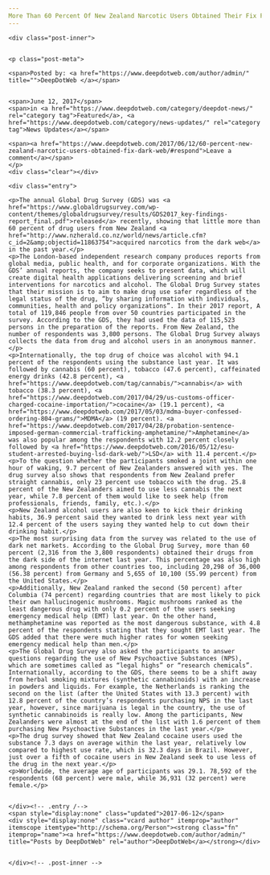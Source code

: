 ```yaml
---
More Than 60 Percent Of New Zealand Narcotic Users Obtained Their Fix From The Dark Web
---
```

<article class="post-listing post-20565 post type-post status-publish format-standard has-post-thumbnail hentry category-deepdot-news category-news-updates">
    
    <div class="post-inner">
    
    
    <p class="post-meta">
    
    <span>Posted by: <a href="https://www.deepdotweb.com/author/admin/" title="">DeepDotWeb </a></span>
    
    
    <span>June 12, 2017</span>
    <span>in <a href="https://www.deepdotweb.com/category/deepdot-news/" rel="category tag">Featured</a>, <a href="https://www.deepdotweb.com/category/news-updates/" rel="category tag">News Updates</a></span>
    
    <span><a href="https://www.deepdotweb.com/2017/06/12/60-percent-new-zealand-narcotic-users-obtained-fix-dark-web/#respond">Leave a comment</a></span>
    </p>
    <div class="clear"></div>
    
    <div class="entry">
    
    <p>The annual Global Drug Survey (GDS) was <a href="https://www.globaldrugsurvey.com/wp-content/themes/globaldrugsurvey/results/GDS2017_key-findings-report_final.pdf">released</a> recently, showing that little more than 60 percent of drug users from New Zealand <a href="http://www.nzherald.co.nz/world/news/article.cfm?c_id=2&amp;objectid=11863754">acquired narcotics from the dark web</a> in the past year.</p>
    <p>The London-based independent research company produces reports from global media, public health, and for corporate organizations. With the GDS’ annual reports, the company seeks to present data, which will create digital health applications delivering screening and brief interventions for narcotics and alcohol. The Global Drug Survey states that their mission is to aim to make drug use safer regardless of the legal status of the drug, “by sharing information with individuals, communities, health and policy organizations”. In their 2017 report, A total of 119,846 people from over 50 countries participated in the survey. According to the GDS, they had used the data of 115,523 persons in the preparation of the reports. From New Zealand, the number of respondents was 3,800 persons. The Global Drug Survey always collects the data from drug and alcohol users in an anonymous manner.</p>
    <p>Internationally, the top drug of choice was alcohol with 94.1 percent of the respondents using the substance last year. It was followed by cannabis (60 percent), tobacco (47.6 percent), caffeinated energy drinks (42.8 percent), <a href="https://www.deepdotweb.com/tag/cannabis/">cannabis</a> with tobacco (38.3 percent), <a href="https://www.deepdotweb.com/2017/04/29/us-customs-officer-charged-cocaine-importation/">cocaine</a> (19.1 percent), <a href="https://www.deepdotweb.com/2017/05/03/mdma-buyer-confessed-ordering-804-grams/">MDMA</a> (19 percent). <a href="https://www.deepdotweb.com/2017/04/28/probation-sentence-imposed-german-commercial-trafficking-amphetamine/">Amphetamine</a> was also popular among the respondents with 12.2 percent closely followed by <a href="https://www.deepdotweb.com/2016/05/12/esu-student-arrested-buying-lsd-dark-web/">LSD</a> with 11.4 percent.</p>
    <p>To the question whether the participants smoked a joint within one hour of waking, 9.7 percent of New Zealanders answered with yes. The drug survey also shows that respondents from New Zealand prefer straight cannabis, only 23 percent use tobacco with the drug. 25.8 percent of the New Zealanders aimed to use less cannabis the next year, while 7.8 percent of them would like to seek help (from professionals, friends, family, etc.).</p>
    <p>New Zealand alcohol users are also keen to kick their drinking habits, 36.9 percent said they wanted to drink less next year with 12.4 percent of the users saying they wanted help to cut down their drinking habit.</p>
    <p>The most surprising data from the survey was related to the use of dark net markets. According to the Global Drug Survey, more than 60 percent (2,316 from the 3,800 respondents) obtained their drugs from the dark side of the internet last year. This percentage was also high among respondents from other countries too, including 20,298 of 36,000 (56.38 percent) from Germany and 5,655 of 10,100 (55.99 percent) from the United States.</p>
    <p>Additionally, New Zealand ranked the second (50 percent) after Columbia (74 percent) regarding countries that are most likely to pick their own hallucinogenic mushrooms. Magic mushrooms ranked as the least dangerous drug with only 0.2 percent of the users seeking emergency medical help (EMT) last year. On the other hand, methamphetamine was reported as the most dangerous substance, with 4.8 percent of the respondents stating that they sought EMT last year. The GDS added that there were much higher rates for women seeking emergency medical help than men.</p>
    <p>The Global Drug Survey also asked the participants to answer questions regarding the use of New Psychoactive Substances (NPS), which are sometimes called as “legal highs” or “research chemicals”. Internationally, according to the GDS, there seems to be a shift away from herbal smoking mixtures (synthetic cannabinoids) with an increase in powders and liquids. For example, the Netherlands is ranking the second on the list (after the United States with 13.3 percent) with 12.8 percent of the country’s respondents purchasing NPS in the last year, however, since marijuana is legal in the country, the use of synthetic cannabinoids is really low. Among the participants, New Zealanders were almost at the end of the list with 1.6 percent of them purchasing New Psychoactive Substances in the last year.</p>
    <p>The drug survey showed that New Zealand cocaine users used the substance 7.3 days on average within the last year, relatively low compared to highest use rate, which is 32.3 days in Brazil. However, just over a fifth of cocaine users in New Zealand seek to use less of the drug in the next year.</p>
    <p>Worldwide, the average age of participants was 29.1. 78,592 of the respondents (68 percent) were male, while 36,931 (32 percent) were female.</p>
    
    
    </div><!-- .entry /-->
    <span style="display:none" class="updated">2017-06-12</span>
    <div style="display:none" class="vcard author" itemprop="author" itemscope itemtype="http://schema.org/Person"><strong class="fn" itemprop="name"><a href="https://www.deepdotweb.com/author/admin/" title="Posts by DeepDotWeb" rel="author">DeepDotWeb</a></strong></div>
    
    
    </div><!-- .post-inner -->
</article><!-- .post-listing -->

